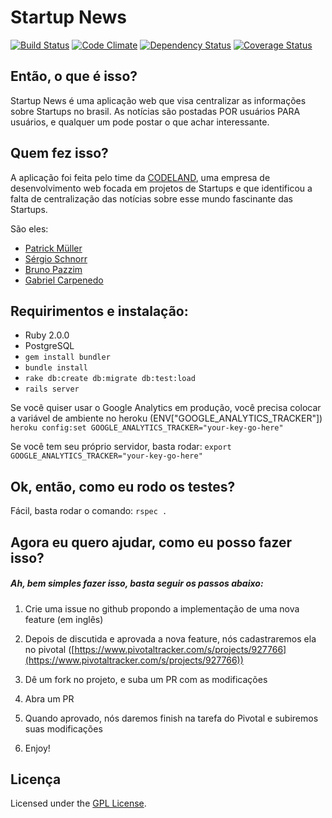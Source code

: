 # Startup News

[![Build Status](https://travis-ci.org/codelandev/startup_news.png?branch=master)](https://travis-ci.org/codelandev/startup_news)
[![Code Climate](https://codeclimate.com/github/codelandev/startup_news.png)](https://codeclimate.com/github/codelandev/startup_news)
[![Dependency Status](https://gemnasium.com/codelandev/startup_news.png)](https://gemnasium.com/codelandev/startup_news)
[![Coverage Status](https://coveralls.io/repos/codelandev/startup_news/badge.png?branch=master)](https://coveralls.io/r/codelandev/startup_news?branch=master)

## Então, o que é isso?
Startup News é uma aplicação web que visa centralizar as informações sobre Startups no brasil. As notícias são postadas POR usuários PARA usuários, e qualquer um pode postar o que achar interessante.

## Quem fez isso?
A aplicação foi feita pelo time da [CODELAND](http://www.codeland.com.br), uma empresa de desenvolvimento web focada em projetos de Startups e que identificou a falta de centralização das notícias sobre esse mundo fascinante das Startups.

São eles:

- [Patrick Müller](http://github.com/mpatrick)
- [Sérgio Schnorr](http://github.com/ssjr)
- [Bruno Pazzim](http://github.com/bpazzim)
- [Gabriel Carpenedo](http://github.com/cbgabe)

## Requirimentos e instalação:
- Ruby 2.0.0
- PostgreSQL
- `gem install bundler`
- `bundle install`
- `rake db:create db:migrate db:test:load`
- `rails server`

Se você quiser usar o Google Analytics em produção, você precisa colocar a variável de ambiente no heroku (ENV["GOOGLE_ANALYTICS_TRACKER"])
`heroku config:set GOOGLE_ANALYTICS_TRACKER="your-key-go-here"`

Se você tem seu próprio servidor, basta rodar:
`export GOOGLE_ANALYTICS_TRACKER="your-key-go-here"`

## Ok, então, como eu rodo os testes?
Fácil, basta rodar o comando:
`rspec .`

## Agora eu quero ajudar, como eu posso fazer isso?
##### Ah, bem simples fazer isso, basta seguir os passos abaixo:

1) Crie uma issue no github propondo a implementação de uma nova feature (em inglês)

2) Depois de discutida e aprovada a nova feature, nós cadastraremos ela no pivotal ([https://www.pivotaltracker.com/s/projects/927766](https://www.pivotaltracker.com/s/projects/927766))

3) Dê um fork no projeto, e suba um PR com as modificações

4) Abra um PR

5) Quando aprovado, nós daremos finish na tarefa do Pivotal e subiremos suas modificações

6) Enjoy!

## Licença
Licensed under the [GPL License](http://www.gnu.org/copyleft/gpl.html).
